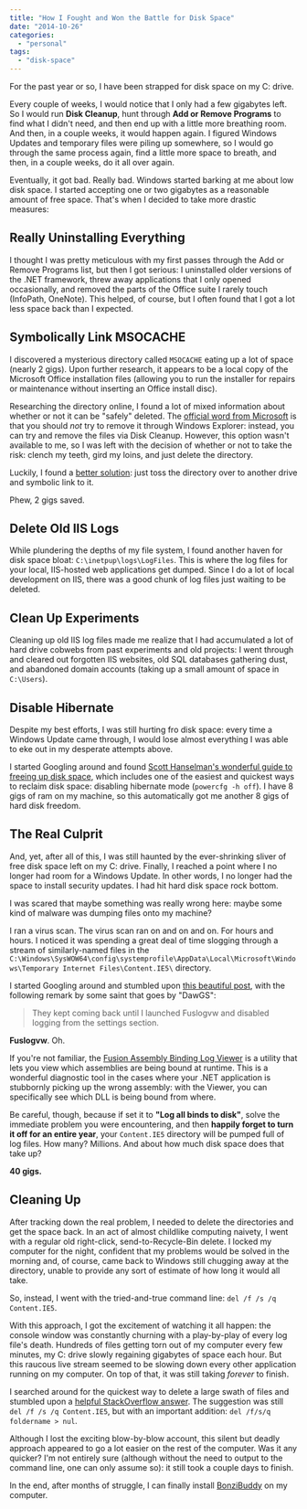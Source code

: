 ```yaml
---
title: "How I Fought and Won the Battle for Disk Space"
date: "2014-10-26"
categories: 
  - "personal"
tags: 
  - "disk-space"
---
```


For the past year or so, I have been strapped for disk space on my C: drive.

Every couple of weeks, I would notice that I only had a few gigabytes left. So I would run **Disk Cleanup**, hunt through **Add or Remove Programs** to find what I didn't need, and then end up with a little more breathing room. And then, in a couple weeks, it would happen again. I figured Windows Updates and temporary files were piling up somewhere, so I would go through the same process again, find a little more space to breath, and then, in a couple weeks, do it all over again.

Eventually, it got bad. Really bad. Windows started barking at me about low disk space. I started accepting one or two gigabytes as a reasonable amount of free space. That's when I decided to take more drastic measures:

## Really Uninstalling Everything

I thought I was pretty meticulous with my first passes through the Add or Remove Programs list, but then I got serious: I uninstalled older versions of the .NET framework, threw away applications that I only opened occasionally, and removed the parts of the Office suite I rarely touch (InfoPath, OneNote). This helped, of course, but I often found that I got a lot less space back than I expected.

## Symbolically Link MSOCACHE

I discovered a mysterious directory called `MSOCACHE` eating up a lot of space (nearly 2 gigs). Upon further research, it appears to be a local copy of the Microsoft Office installation files (allowing you to run the installer for repairs or maintenance without inserting an Office install disc).

Researching the directory online, I found a lot of mixed information about whether or not it can be "safely" deleted. The [official word from Microsoft](http://support.microsoft.com/kb/825933) is that you should _not_ try to remove it through Windows Explorer: instead, you can try and remove the files via Disk Cleanup. However, this option wasn't available to me, so I was left with the decision of whether or not to take the risk: clench my teeth, gird my loins, and just delete the directory.

Luckily, I found a [better solution](http://superuser.com/questions/173807/how-do-i-move-msocache-to-another-drive): just toss the directory over to another drive and symbolic link to it.

Phew, 2 gigs saved.

## Delete Old IIS Logs

While plundering the depths of my file system, I found another haven for disk space bloat: `C:\inetpup\logs\LogFiles`. This is where the log files for your local, IIS-hosted web applications get dumped. Since I do a lot of local development on IIS, there was a good chunk of log files just waiting to be deleted.

## Clean Up Experiments

Cleaning up old IIS log files made me realize that I had accumulated a lot of hard drive cobwebs from past experiments and old projects: I went through and cleared out forgotten IIS websites, old SQL databases gathering dust, and abandoned domain accounts (taking up a small amount of space in `C:\Users`).

## Disable Hibernate

Despite my best efforts, I was still hurting fro disk space: every time a Windows Update came through, I would lose almost everything I was able to eke out in my desperate attempts above.

I started Googling around and found [Scott Hanselman's wonderful guide to freeing up disk space](http://www.hanselman.com/blog/GuideToFreeingUpDiskSpaceUnderWindows7.aspx), which includes one of the easiest and quickest ways to reclaim disk space: disabling hibernate mode (`powercfg -h off`). I have 8 gigs of ram on my machine, so this automatically got me another 8 gigs of hard disk freedom.

## The Real Culprit

And, yet, after all of this, I was still haunted by the ever-shrinking sliver of free disk space left on my C: drive. Finally, I reached a point where I no longer had room for a Windows Update. In other words, I no longer had the space to install security updates. I had hit hard disk space rock bottom.

I was scared that maybe something was really wrong here: maybe some kind of malware was dumping files onto my machine?

I ran a virus scan. The virus scan ran on and on and on. For hours and hours. I noticed it was spending a great deal of time slogging through a stream of similarly-named files in the `C:\Windows\SysWOW64\config\systemprofile\AppData\Local\Microsoft\Windows\Temporary Internet Files\Content.IE5\` directory.

I started Googling around and stumbled upon [this beautiful post](http://answers.microsoft.com/en-us/ie/forum/ie10-windows_7/internet-explorer-10-downloading-massive-number-of/1b51fbf8-9cc2-4ed2-a150-947d7e02bb5f?page=3), with the following remark by some saint that goes by "DawGS":

> They kept coming back until I launched Fuslogvw and disabled logging from the settings section.

**Fuslogvw**. Oh.

If you're not familiar, the [Fusion Assembly Binding Log Viewer](http://www.hanselman.com/blog/BackToBasicsUsingFusionLogViewerToDebugObscureLoaderErrors.aspx) is a utility that lets you view which assemblies are being bound at runtime. This is a wonderful diagnostic tool in the cases where your .NET application is stubbornly picking up the wrong assembly: with the Viewer, you can specifically see which DLL is being bound from where.

Be careful, though, because if set it to **"Log all binds to disk"**, solve the immediate problem you were encountering, and then **happily forget to turn it off for an entire year**, your `Content.IE5` directory will be pumped full of log files. How many? Millions. And about how much disk space does that take up?

**40 gigs.**

## Cleaning Up

After tracking down the real problem, I needed to delete the directories and get the space back. In an act of almost childlike computing naivety, I went with a regular old right-click, send-to-Recycle-Bin delete. I locked my computer for the night, confident that my problems would be solved in the morning and, of course, came back to Windows still chugging away at the directory, unable to provide any sort of estimate of how long it would all take.

So, instead, I went with the tried-and-true command line: `del /f /s /q Content.IE5`.

With this approach, I got the excitement of watching it all happen: the console window was constantly churning with a play-by-play of every log file's death. Hundreds of files getting torn out of my computer every few minutes, my C: drive slowly regaining gigabytes of space each hour. But this raucous live stream seemed to be slowing down every other application running on my computer. On top of that, it was still taking _forever_ to finish.

I searched around for the quickest way to delete a large swath of files and stumbled upon a [helpful StackOverflow answer](http://superuser.com/questions/19762/mass-deleting-files-in-windows/289399#289399). The suggestion was still `del /f /s /q Content.IE5`, but with an important addition: `del /f/s/q foldername > nul`.

Although I lost the exciting blow-by-blow account, this silent but deadly approach appeared to go a lot easier on the rest of the computer. Was it any quicker? I'm not entirely sure (although without the need to output to the command line, one can only assume so): it still took a couple days to finish.

In the end, after months of struggle, I can finally install [BonziBuddy](http://en.wikipedia.org/wiki/BonziBuddy) on my computer.
